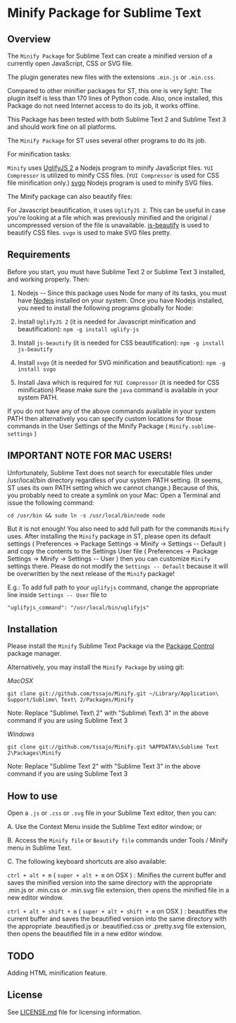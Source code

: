 Minify Package for Sublime Text
===============================

Overview
--------
The `Minify Package` for Sublime Text can create a minified version of a currently open JavaScript, CSS or SVG file.

The plugin generates new files with the extensions `.min.js` or `.min.css`.

Compared to other minifier packages for ST, this one is very light: The plugin itself is less than 170 lines of Python code.
Also, once installed, this Package do not need Internet access to do its job, it works offline.

This Package has been tested with both Sublime Text 2 and Sublime Text 3 and should work fine on all platforms.

The `Minify Package` for ST uses several other programs to do its job.

For minification tasks:

`Minify` uses [UglifyJS 2](https://github.com/mishoo/UglifyJS2) a Nodejs program to minify JavaScript files.
`YUI Compressor` is utilized to minify CSS files. (`YUI Compressor` is used for CSS file minification only.)
[svgo](https://github.com/svg/svgo) Nodejs program is used to minify SVG files.

The Minify package can also beautify files:

For Javascript beautification, it uses `UglifyJS 2`. This can be useful in case you're looking at a file which was previously
minified and the original / uncompressed version of the file is unavailable.
[js-beautify](https://www.npmjs.org/package/js-beautify) is used to beautify CSS files.
`svgo` is used to make SVG files pretty.

Requirements
------------
Before you start, you must have Sublime Text 2 or Sublime Text 3 installed, and working properly. Then:

1. Nodejs -- Since this package uses Node for many of its tasks, you must have [Nodejs](http://nodejs.org/) installed on your system.
Once you have Nodejs installed, you need to install the following programs globally for Node:

2. Install `UglifyJS 2` (it is needed for Javascript minification and beautification):
`npm -g install uglify-js`

3. Install `js-beautify` (it is needed for CSS beautification):
`npm -g install js-beautify`

4. Install `svgo` (it is needed for SVG minification and beautification):
`npm -g install svgo`

5. Install Java which is required for `YUI Compressor` (it is needed for CSS minification)
Please make sure the `java` command is available in your system PATH.

If you do not have any of the above commands available in your system PATH then alternatively you can specify custom locations
for those commands in the User Settings of the Minify Package ( `Minify.sublime-settings` )

IMPORTANT NOTE FOR MAC USERS!
-----------------------------
Unfortunately, Sublime Text does not search for executable files under /usr/local/bin directory regardless of your system PATH setting.
(It seems, ST uses its own PATH setting which we cannot change.) Because of this, you probably need to create a symlink on your Mac:
Open a Terminal and issue the following command:

`cd /usr/bin && sudo ln -s /usr/local/bin/node node`

But it is not enough! You also need to add full path for the commands `Minify` uses. After installing the `Minify` package in ST,
please open its default settings ( Preferences -> Package Settings -> Minify -> Settings -- Default ) and copy the contents to the
Settings User file ( Preferences -> Package Settings -> Minify -> Settings -- User ) then you can customize `Minify` settings there.
Please do not modify the `Settings -- Default` because it will be overwritten by the next release of the `Minify` package!

E.g.: To add full path to your `uglifyjs` command, change the appropriate line inside `Settings -- User` file to

    "uglifyjs_command": "/usr/local/bin/uglifyjs"

Installation
------------
Please install the `Minify` Sublime Text Package via the [Package Control](https://sublime.wbond.net/) package manager.

Alternatively, you may install the `Minify Package` by using git:

*MacOSX*

    git clone git://github.com/tssajo/Minify.git ~/Library/Application\ Support/Sublime\ Text\ 2/Packages/Minify

Note: Replace "Sublime\ Text\ 2" with "Sublime\ Text\ 3" in the above command if you are using Sublime Text 3

*Windows*

    git clone git://github.com/tssajo/Minify.git %APPDATA%\Sublime Text 2\Packages\Minify

Note: Replace "Sublime Text 2" with "Sublime Text 3" in the above command if you are using Sublime Text 3

How to use
----------
Open a `.js` or `.css` or `.svg` file in your Sublime Text editor, then you can:

A.  Use the Context Menu inside the Sublime Text editor window; or

B.  Access the `Minify file` or `Beautify file` commands under Tools / Minify menu in Sublime Text.

C.  The following keyboard shortcuts are also available:

`ctrl + alt + m` ( `super + alt + m` on OSX ) :
	Minifies the current buffer and saves the minified version into the same directory with the
    appropriate .min.js or .min.css or .min.svg file extension, then opens the minified file in a new editor window.

`ctrl + alt + shift + m` ( `super + alt + shift + m` on OSX ) :
	beautifies the current buffer and saves the beautified version into the same directory with the
    appropriate .beautified.js or .beautified.css or .pretty.svg file extension, then opens the beautified
    file in a new editor window.

TODO
----
Adding HTML minification feature.

License
-------
See [LICENSE.md](https://github.com/tssajo/Minify/blob/master/LICENSE.md) file for licensing information.
